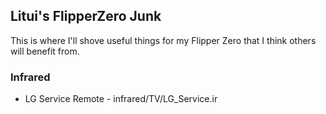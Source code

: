 ## Litui's FlipperZero Junk

This is where I'll shove useful things for my Flipper Zero that I think others will benefit from.

### Infrared

* LG Service Remote - infrared/TV/LG_Service.ir

